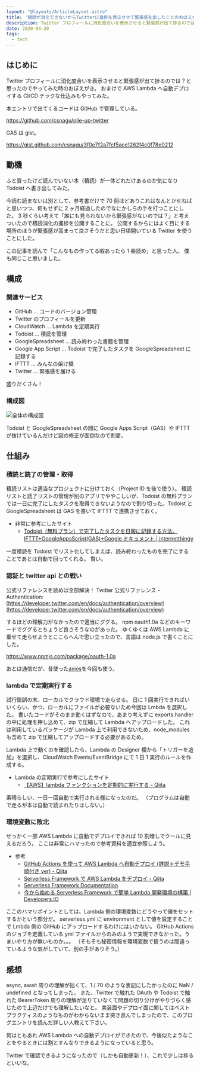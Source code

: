 ```yaml
---
layout: "@layouts/ArticleLayout.astro"
title: '積読が消化できないからTwitterに進捗を表示させて緊張感を出したことのおぼえがき'
description: Twitter プロフィールに消化度合いを表示させると緊張感が出て捗るのでは？と思ったのでやってみた時のおぼえがき。
date: 2020-04-20
tags:
  - tech
---
```


## はじめに

Twitter プロフィールに消化度合いを表示させると緊張感が出て捗るのでは？と思ったのでやってみた時のおぼえがき。
おまけで AWS Lambda へ自動デプロイする CI/CD チックな仕込みもやってみた。

本エントリで出てくるコードは GitHub で管理している。

https://github.com/csnagu/pile-up-twitter

GAS は gist。

https://gist.github.com/csnagu/3f0e7f2a7fcf5ace1262f4c0f78e0212

## 動機

ふと買ったけど読んでいない本（積読）が一体どれだけあるのか気になり Todoist へ書き出してみた。

今読む読まないは別として、参考書だけで 70 冊ほどありこれはなんとかせねばと思いつつ、何もせずに 2 ヶ月経過したのでなにかしらの手を打つことにした。
3 秒くらい考えて「誰にも見られないから緊張感がないのでは？」と考えついたので積読消化の進捗を公開することに。
公開するからにはよく目にする場所のほうが緊張感が高まって良さそうだと思い日頃開いている Twitter を使うことにした。

この記事を読んで「こんなもの作ってる暇あったら 1 冊読め」と思った人。
僕も同じこと思いました。

## 構成

### 関連サービス

- GitHub ... コードのバージョン管理
- Twitter のプロフィールを更新
- CloudWatch ... Lambda を定期実行
- Todoist ... 積読を管理
- GoogleSpreadsheet ... 読み終わった書籍を管理
- Google App Script ... Todoist で完了したタスクを GoogleSpreadsheet に記録する
- IFTTT ... みんなの架け橋
- Twitter ... 緊張感を届ける

盛りだくさん！

### 構成図

![全体の構成図](/images/tsundoku-twitter/arch.jpg "全体の構成図")

Todoist と GoogleSpreadsheet の間に Google Apps Script（GAS）や IFTTT が抜けているんだけど図の修正が面倒なので割愛。

## 仕組み

### 積読と読了の管理・取得

積読リストは適当なプロジェクトに分けておく（Project ID を後で使う）。
積読リストと読了リストの管理が別のアプリでややこしいが、Todoist の無料プランでは一日に完了にしたタスクを取得できないようなので割り切った。Todoist と GoogleSpreadsheet は GAS を書いて IFTTT で連携させておく。

- 非常に参考にしたサイト
  - [Todoist（無料プラン）で完了したタスクを日報に記録する方法。IFTTT+GoogleAppsScript(GAS)+Google ドキュメント | internetthingy](https://internetthingy.com/todoist-ifttt-gas-63.html)

一度積読を Todoist でリスト化してしまえば、読み終わったものを完了にすることであとは自動で回ってくれる。
賢い。

### 認証と twitter api との戦い

公式リファレンスを読めば全部解決！
Twitter 公式リファレンス - Authentication: [https://developer.twitter.com/en/docs/authentication/overview](https://developer.twitter.com/en/docs/authentication/overview)

するほどの理解力がなかったので適当にググる。
npm oauth1.0a などのキーワードでググるとちょうど良さそうなのがあった。
ゆくゆくは AWS Lambda に乗せて走らせようとここらへんで思い立ったので、言語は node.js で書くことにした。

https://www.npmjs.com/package/oauth-1.0a

あとは通信だが、昔使った[axios](https://github.com/axios/axios)を今回も使う。

### lambda で定期実行する

試行錯誤の末、ローカルでクラウド環境で走らせる。
日に 1 回実行できればいいくらい、かつ、ローカルにファイルが必要ないため今回は Lmbda を選択した。
書いたコードがそのまま動くはずなので、あまり考えずに exports.handler の中に処理を押し込めて、zip で圧縮して Lambda へアップロードした。
これは利用しているパッケージが Lambda 上で利用できないため、node_modules も含めて zip で圧縮してアップロードする必要があるため。

Lambda 上で動くのを確認したら、Lambda の Designer 欄から「トリガーを追加」を選択し、CloudWatch Events/EventBridge にて 1 日 1 実行のルールを作成する。

- Lambda の定期実行で参考にしたサイト
  - [【AWS】lambda ファンクションを定期的に実行する - Qiita](https://qiita.com/Toshinori_Hayashi/items/5b0a72dc64ced91717c0)

素晴らしい、一日一回自動で実行される様になったのだ。
（プログラムは自動で走るが本は自動で読まれたりはしない。）

### 環境変数に敗北

せっかく一部 AWS Lambda に自動でデプロイできれば 10 割増しでクールに見えるだろう。
ここは非常にハマったので参考資料を適宜参照しよう。

- 参考
  - [GitHub Actions を使って AWS Lambda へ自動デプロイ (詳説＋デモ手順付き ver) - Qiita](https://qiita.com/homines22/items/412d4e81b24804d75205)
  - [Serverless Framework で AWS Lambda をデプロイ - Qiita](https://qiita.com/t_okkan/items/6843afba84d684068341)
  - [Serverless Framework Documentation](https://serverless.com/framework/docs/)
  - [今から始める Serverless Framework で簡単 Lambda 開発環境の構築 | Developers.IO](https://dev.classmethod.jp/articles/easy-deploy-of-lambda-with-serverless-framework/)

ここのハマリポイントとしては、Lambda 側の環境変数にどうやって値をセットするかという部分だ。
serverless.yml に environment として値を設定することで Lmbda 側の GitHub にアップロードするわけにはいかない。
GitHub Actions のジョブを定義している yml ファイルからのみのようで実現できなかった。うまいやり方が無いものか。。。
（そもそも秘密情報を環境変数で扱うのは間違っているような気がしていて、別の手がありそう。）

## 感想

async, await 周りの理解が拙くて、1 / 70 のような表記にしたかったのに NaN / undefined となってしまった。
また、Twitter で触れた OAuth や Todoist で触れた BearerToken 周りの理解が足りていなくて問題の切り分けがやりづらく感じたので上辺だけでも理解したいなと。
実装面やデプロイ面に関してはベストプラクティスのようなものがわからないまま突き進んでしまったので、このブログエントリを読んだ詳しい人教えて下さい。

何はともあれ AWS Lambda への自動デプロイができたので、今後似たようなことをやるときには割とすんなりできるようになっていると思う。

Twitter で確認できるようになったので（しかも自動更新！）、これで少しは捗るといいな。
